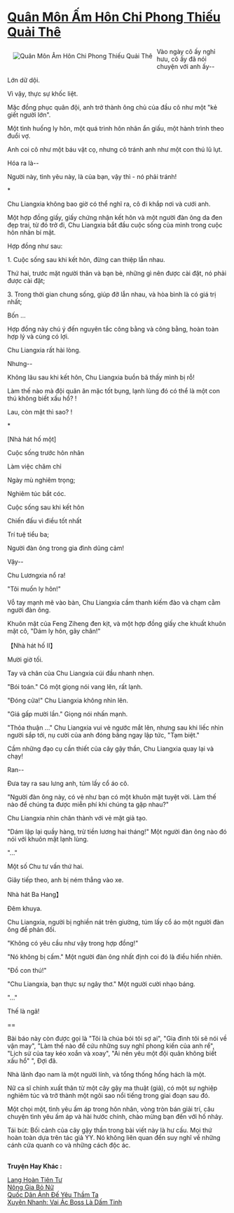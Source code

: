 <a href="https://truyentiki.com/quan-mon-am-hon-chi-phong-thieu-quai-the.30368/" title="Quân Môn Ấm Hôn Chi Phong Thiếu Quải Thê"><h1>Quân Môn Ấm Hôn Chi Phong Thiếu Quải Thê</h1></a><div style="display:table"><img align="right" style="float: left; padding: 10px;" src="https://truyentiki.com/a/img/str/src/30368.jpg" alt="Quân Môn Ấm Hôn Chi Phong Thiếu Quải Thê">Vào ngày cô ấy nghỉ hưu, cô ấy đã nói chuyện với anh ấy-- <p></p> Lớn dữ dội. <p></p> Vì vậy, thực sự khốc liệt. <p></p> Mặc đồng phục quân đội, anh trở thành ông chủ của đầu cô như một "kẻ giết người lớn". <p></p> Một tình huống ly hôn, một quá trình hôn nhân ẩn giấu, một hành trình theo đuổi vợ. <p></p> Anh coi cô như một báu vật cọ, nhưng cô tránh anh như một con thú lũ lụt. <p></p> Hóa ra là-- <p></p> Người này, tình yêu này, là của bạn, vậy thì - nó phải tránh! <p></p> * <p></p> Chu Liangxia không bao giờ có thể nghĩ ra, cô đi khắp nơi và cưới anh. <p></p> Một hợp đồng giấy, giấy chứng nhận kết hôn và một người đàn ông da đen đẹp trai, từ đó trở đi, Chu Liangxia bắt đầu cuộc sống của mình trong cuộc hôn nhân bí mật. <p></p> Hợp đồng như sau: <p></p> 1. Cuộc sống sau khi kết hôn, đừng can thiệp lẫn nhau. <p></p> Thứ hai, trước mặt người thân và bạn bè, những gì nên được cài đặt, nó phải được cài đặt; <p></p> 3. Trong thời gian chung sống, giúp đỡ lẫn nhau, và hòa bình là có giá trị nhất; <p></p> Bốn ... <p></p> Hợp đồng này chú ý đến nguyên tắc công bằng và công bằng, hoàn toàn hợp lý và cùng có lợi. <p></p> Chu Liangxia rất hài lòng. <p></p> Nhưng-- <p></p> Không lâu sau khi kết hôn, Chu Liangxia buồn bã thấy mình bị rỗ! <p></p> Làm thế nào mà đội quân ăn mặc tốt bụng, lạnh lùng đó có thể là một con thú không biết xấu hổ? ! <p></p> Lau, còn mặt thì sao? ! <p></p> * <p></p> [Nhà hát hố một] <p></p> Cuộc sống trước hôn nhân <p></p> Làm việc chăm chỉ <p></p> Ngày mù nghiêm trọng; <p></p> Nghiêm túc bắt cóc. <p></p> Cuộc sống sau khi kết hôn <p></p> Chiến đấu vì điều tốt nhất <p></p> Trí tuệ tiểu ba; <p></p> Người đàn ông trong gia đình dũng cảm! <p></p> Vậy-- <p></p> Chu Lươngxia nổ ra! <p></p> "Tôi muốn ly hôn!" <p></p> Vỗ tay mạnh mẽ vào bàn, Chu Liangxia cầm thanh kiếm đào và chạm cằm người đàn ông. <p></p> Khuôn mặt của Feng Ziheng đen kịt, và một hợp đồng giấy che khuất khuôn mặt cô, "Dám ly hôn, gãy chân!" <p></p> 【Nhà hát hố II】 <p></p> Mười giờ tối. <p></p> Tay và chân của Chu Liangxia cúi đầu nhanh nhẹn. <p></p> "Bói toán." Có một giọng nói vang lên, rất lạnh. <p></p> "Đóng cửa!" Chu Liangxia không nhìn lên. <p></p> "Giá gấp mười lần." Giọng nói nhấn mạnh. <p></p> "Thỏa thuận ..." Chu Liangxia vui vẻ ngước mắt lên, nhưng sau khi liếc nhìn người sắp tới, nụ cười của anh đóng băng ngay lập tức, "Tạm biệt." <p></p> Cầm những đạo cụ cần thiết của cây gậy thần, Chu Liangxia quay lại và chạy! <p></p> Ran-- <p></p> Đưa tay ra sau lưng anh, túm lấy cổ áo cô. <p></p> "Người đàn ông này, có vẻ như bạn có một khuôn mặt tuyệt vời. Làm thế nào để chúng ta được miễn phí khi chúng ta gặp nhau?" <p></p> Chu Liangxia nhìn chân thành với vẻ mặt giả tạo. <p></p> "Dám lập lại quầy hàng, trừ tiền lương hai tháng!" Một người đàn ông nào đó nói với khuôn mặt lạnh lùng. <p></p> "..." <p></p> Một số Chu tư vấn thứ hai. <p></p> Giây tiếp theo, anh bị ném thẳng vào xe. <p></p> Nhà hát Ba Hang】 <p></p> Đêm khuya. <p></p> Chu Liangxia, người bị nghiền nát trên giường, túm lấy cổ áo một người đàn ông để phản đối. <p></p> "Không có yêu cầu như vậy trong hợp đồng!" <p></p> "Nó không bị cấm." Một người đàn ông nhất định coi đó là điều hiển nhiên. <p></p> "Đồ con thú!" <p></p> "Chu Liangxia, bạn thực sự ngây thơ." Một người cười nhạo báng. <p></p> "..." <p></p> Thế là ngã! <p></p> == <p></p> Bài báo này còn được gọi là "Tôi là chúa bói tôi sợ ai", "Gia đình tôi sẽ nói về vận may", "Làm thế nào để cứu những suy nghĩ phong kiến ​​của anh rể", "Lịch sử của tay kéo xoắn và xoay", "Ai nên yêu một đội quân không biết xấu hổ" ", Đợi đã. <p></p> Nhà lãnh đạo nam là một người lính, và tổng thống hống hách là một. <p></p> Nữ ca sĩ chính xuất thân từ một cây gậy ma thuật (giả), có một sự nghiệp nghiêm túc và trở thành một ngôi sao nổi tiếng trong giai đoạn sau đó. <p></p> Một chọi một, tình yêu ấm áp trong hôn nhân, vòng tròn bán giải trí, câu chuyện tình yêu ấm áp và hài hước chính, chào mừng bạn đến với hố nhảy. <p></p> Tái bút: Bối cảnh của cây gậy thần trong bài viết này là hư cấu. Mọi thứ hoàn toàn dựa trên tác giả YY. Nó không liên quan đến suy nghĩ về những cánh cửa quanh co và những cách độc ác.</div><p><br><b>Truyện Hay Khác :</b></p><a href="https://truyentiki.com/lang-hoan-tien-tu.30367/" alt="Lang Hoàn Tiên Tư">Lang Hoàn Tiên Tư</a><br/><a href="https://github.com/nownovels/truyenhay/tree/master/truyenhay/30372/README.md" alt="Nông Gia Bỏ Nữ">Nông Gia Bỏ Nữ</a><br/><a href="https://truyentiki.wordpress.com/2020/06/08/quoc-dan-anh-de-yeu-tham-ta/" alt="Quốc Dân Ảnh Đế Yêu Thầm Ta">Quốc Dân Ảnh Đế Yêu Thầm Ta</a><br/><a href="https://truyentiki.wordpress.com/2020/06/08/xuyen-nhanh-vai-ac-boss-la-dam-tinh/" alt="Xuyên Nhanh: Vai Ác Boss Là Dấm Tinh">Xuyên Nhanh: Vai Ác Boss Là Dấm Tinh</a><br/>